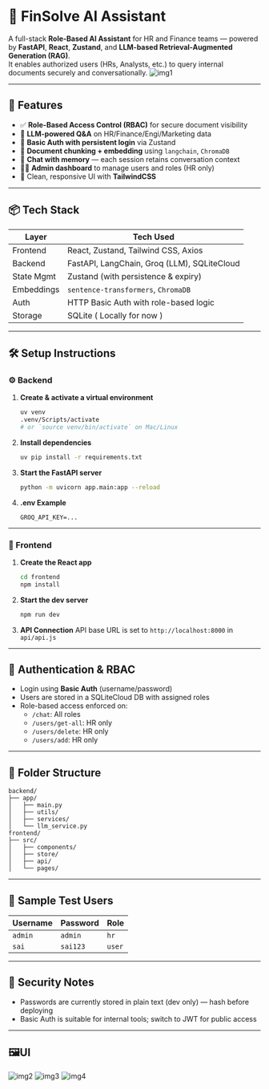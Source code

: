 # 🧠 FinSolve AI Assistant

A full-stack **Role-Based AI Assistant** for HR and Finance teams — powered by **FastAPI**, **React**, **Zustand**, and **LLM-based Retrieval-Augmented Generation (RAG)**.  
It enables authorized users (HRs, Analysts, etc.) to query internal documents securely and conversationally.
![img1](https://github.com/user-attachments/assets/ca17407e-a0c4-484b-937f-cda0d5db300c)

---

## 🚀 Features

- ✅ **Role-Based Access Control (RBAC)** for secure document visibility
- 🧠 **LLM-powered Q&A** on HR/Finance/Engi/Marketing data
- 🔐 **Basic Auth with persistent login** via Zustand
- 📁 **Document chunking + embedding** using `langchain`, `ChromaDB`
- 💬 **Chat with memory** — each session retains conversation context
- 🧑‍💼 **Admin dashboard** to manage users and roles (HR only)
- 🎨 Clean, responsive UI with **TailwindCSS**

---

## 📦 Tech Stack

| Layer        | Tech Used                                   |
|--------------|---------------------------------------------|
| Frontend     | React, Zustand, Tailwind CSS, Axios         |
| Backend      | FastAPI, LangChain, Groq (LLM), SQLiteCloud |
| State Mgmt   | Zustand (with persistence & expiry)         |
| Embeddings   | `sentence-transformers`, `ChromaDB`
| Auth         | HTTP Basic Auth with role-based logic       |
| Storage      | SQLite ( Locally for now )                     |

---

## 🛠️ Setup Instructions

### ⚙️ Backend

1. **Create & activate a virtual environment**
   ```bash
   uv venv
   .venv/Scripts/activate  
   # or `source venv/bin/activate` on Mac/Linux
   ```

2. **Install dependencies**
   ```bash
   uv pip install -r requirements.txt
   ```

3. **Start the FastAPI server**
   ```bash
   python -m uvicorn app.main:app --reload
   ```

4. **.env Example**
   ```
   GROQ_API_KEY=...
   ```

---

### 🎨 Frontend

1. **Create the React app**
   ```bash
   cd frontend
   npm install
   ```

2. **Start the dev server**
   ```bash
   npm run dev
   ```

3. **API Connection**
   API base URL is set to `http://localhost:8000` in `api/api.js`

---

## 🔑 Authentication & RBAC

- Login using **Basic Auth** (username/password)
- Users are stored in a SQLiteCloud DB with assigned roles
- Role-based access enforced on:
  - `/chat`: All roles
  - `/users/get-all`: HR only
  - `/users/delete`: HR only
  - `/users/add`: HR only

---

## 📁 Folder Structure

```
backend/
├── app/
│   ├── main.py
│   ├── utils/
│   ├── services/
│   └── llm_service.py
frontend/
├── src/
│   ├── components/
│   ├── store/
│   ├── api/
│   └── pages/
```

---

## 🧪 Sample Test Users

| Username | Password | Role   |
|----------|----------|--------|
| `admin`  | `admin`  | `hr`   |
| `sai`    | `sai123` | `user` |

---

## 🔐 Security Notes

- Passwords are currently stored in plain text (dev only) — hash before deploying
- Basic Auth is suitable for internal tools; switch to JWT for public access

---
## 🖼️UI
![img2](https://github.com/user-attachments/assets/3425372b-db34-46d2-bd64-a07cf3e037c8)
![img3](https://github.com/user-attachments/assets/2dfb36e1-6f04-41d7-b51b-3f8f28fbba40)
![img4](https://github.com/user-attachments/assets/32d88d7c-a962-4316-838e-c446d9ee1ebd)





